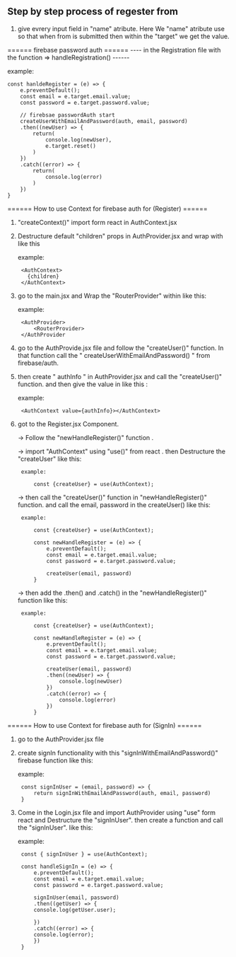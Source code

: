 ## Step by step process of regester from 

1. give evrery input field in "name" atribute. Here We "name" atribute use so that when from is submitted then within the "target" we get the value.  


====== firebase password auth ======
---- in the Registration file with the function => handleRegistration() ------

example: 

    const hanldeRegister = (e) => {
        e.preventDefault();
        const email = e.target.email.value;
        const password = e.target.password.value;

        // firebsae passwordAuth start
        createUserWithEmailAndPassword(auth, email, password)
        .then((newUser) => {
            return(
                console.log(newUser),
                e.target.reset()           
            )
        })
        .catch((error) => {
            return(
                console.log(error)              
            )
        })
    }



====== How to use Context for firebase auth for (Register)  ======

1. "createContext()" import form react in AuthContext.jsx

2. Destructure default "children" props in AuthProvider.jsx and wrap with like this 

    example:

        <AuthContext>
          {children}
        </AuthContext>


3. go to the main.jsx and Wrap the "RouterProvider" within like this: 
    
    example: 

        <AuthProvider>
            <RouterProvider>
        </AuthProvider

4. go to the AuthProvide.jsx file and follow the "createUser()" function. In that function call the 
  " createUserWithEmailAndPassword() " from firebase/auth. 

5. then create " authInfo " in AuthProvider.jsx and call the "createUser()" function. and then give the value in like this :

    example: 
    
        <AuthContext value={authInfo}></AuthContext>


6. got to the Register.jsx Component.

    -> Follow the "newHandleRegister()" function .

    -> import "AuthContext" using "use()" from react . then Destructure the "createUser" like this:

        example: 

            const {createUser} = use(AuthContext);
    
    -> then call the "createUser()" function in "newHandleRegister()" function. and call the email, password in the createUser()  like this:

        example: 

            const {createUser} = use(AuthContext);

            const newHandleRegister = (e) => {
                e.preventDefault();
                const email = e.target.email.value;
                const password = e.target.password.value;

                createUser(email, password)
            } 

    -> then add the .then() and .catch() in the "newHandleRegister()" function like this: 

        example: 

            const {createUser} = use(AuthContext);

            const newHandleRegister = (e) => {
                e.preventDefault();
                const email = e.target.email.value;
                const password = e.target.password.value;

                createUser(email, password)
                .then((newUser) => {
                    console.log(newUser)
                })
                .catch((error) => {
                    console.log(error)
                })
            } 


====== How to use Context for firebase auth for (SignIn)  ====== 

1. go to the AuthProvider.jsx file

2. create signIn functionality with this "signInWithEmailAndPassword()" firebase function like this:

    example: 

        const signInUser = (email, password) => {
            return signInWithEmailAndPassword(auth, email, password)
        }


3. Come in the Login.jsx file and import AuthProvider using "use" form react and Destructure the          "signInUser". then create a function and call the "signInUser".  like this:

    example: 

        const { signInUser } = use(AuthContext);

        const handleSignIn = (e) => {
            e.preventDefault();
            const email = e.target.email.value;
            const password = e.target.password.value;

            signInUser(email, password)
            .then((getUser) => {
            console.log(getUser.user);
            
            })
            .catch((error) => {
            console.log(error);   
            })
        }